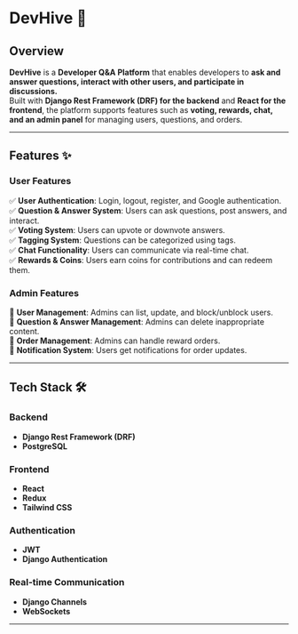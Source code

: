 # **DevHive** 🚀

## **Overview**
**DevHive** is a **Developer Q&A Platform** that enables developers to **ask and answer questions, interact with other users, and participate in discussions.**  
Built with **Django Rest Framework (DRF) for the backend** and **React for the frontend**, the platform supports features such as **voting, rewards, chat, and an admin panel** for managing users, questions, and orders.

---

## **Features** ✨

### **User Features**  
✅ **User Authentication**: Login, logout, register, and Google authentication.  
✅ **Question & Answer System**: Users can ask questions, post answers, and interact.  
✅ **Voting System**: Users can upvote or downvote answers.  
✅ **Tagging System**: Questions can be categorized using tags.  
✅ **Chat Functionality**: Users can communicate via real-time chat.  
✅ **Rewards & Coins**: Users earn coins for contributions and can redeem them.  

### **Admin Features**  
🔹 **User Management**: Admins can list, update, and block/unblock users.  
🔹 **Question & Answer Management**: Admins can delete inappropriate content.  
🔹 **Order Management**: Admins can handle reward orders.  
🔹 **Notification System**: Users get notifications for order updates.  

---

## **Tech Stack** 🛠️

### **Backend**
- **Django Rest Framework (DRF)**
- **PostgreSQL**

### **Frontend**
- **React**
- **Redux**
- **Tailwind CSS**

### **Authentication**
- **JWT**
- **Django Authentication**

### **Real-time Communication**
- **Django Channels**
- **WebSockets**

---
